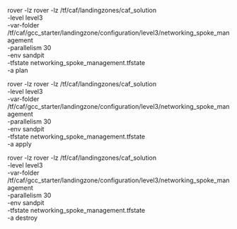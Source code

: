 
rover -lz rover -lz /tf/caf/landingzones/caf_solution \
-level level3 \
-var-folder /tf/caf/gcc_starter/landingzone/configuration/level3/networking_spoke_management \
-parallelism 30 \
-env sandpit \
-tfstate networking_spoke_management.tfstate \
-a plan

rover -lz rover -lz /tf/caf/landingzones/caf_solution \
-level level3 \
-var-folder /tf/caf/gcc_starter/landingzone/configuration/level3/networking_spoke_management \
-parallelism 30 \
-env sandpit \
-tfstate networking_spoke_management.tfstate \
-a apply

rover -lz rover -lz /tf/caf/landingzones/caf_solution \
-level level3 \
-var-folder /tf/caf/gcc_starter/landingzone/configuration/level3/networking_spoke_management \
-parallelism 30 \
-env sandpit \
-tfstate networking_spoke_management.tfstate \
-a destroy



